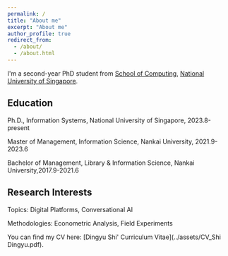 ```yaml
---
permalink: /
title: "About me"
excerpt: "About me"
author_profile: true
redirect_from: 
  - /about/
  - /about.html
---
```



I'm a second-year PhD student from [School of Computing](https://www.comp.nus.edu.sg/), [National University of Singapore](https://nus.edu.sg/). 

Education
------
Ph.D., Information Systems, National University of Singapore, 2023.8-present

Master of Management, Information Science, Nankai University, 2021.9-2023.6

Bachelor of Management, Library & Information Science, Nankai University,2017.9-2021.6

Research Interests
------
Topics: Digital Platforms, Conversational AI

Methodologies: Econometric Analysis, Field Experiments




You can find my CV here: [Dingyu Shi' Curriculum Vitae](../assets/CV_Shi Dingyu.pdf).

